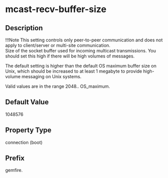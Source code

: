 # mcast-recv-buffer-size

## Description

!!!Note
	This setting controls only peer-to-peer communication and does not apply to client/server or multi-site communication. </br> Size of the socket buffer used for incoming multicast transmissions. You should set this high if there will be high volumes of messages.

The default setting is higher than the default OS maximum buffer size on Unix, which should be increased to at least 1 megabyte to provide high-volume messaging on Unix systems.

Valid values are in the range 2048.. OS\_maximum.

## Default Value

1048576

## Property Type

connection (boot)

## Prefix

gemfire.
